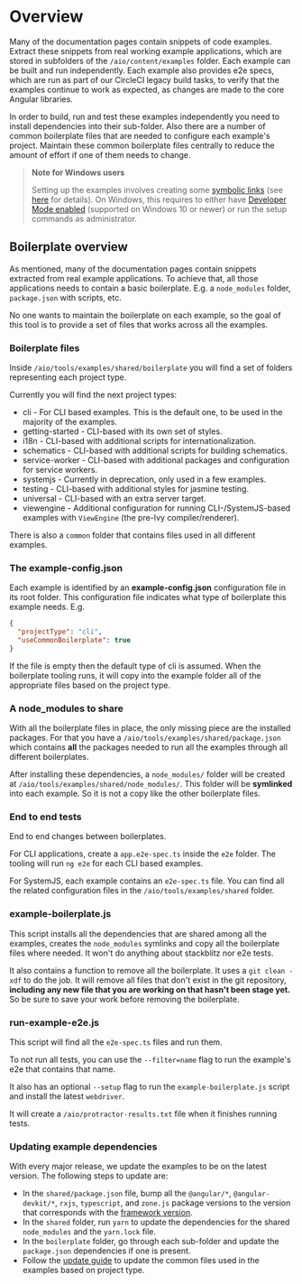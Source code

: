 # Overview

Many of the documentation pages contain snippets of code examples.
Extract these snippets from real working example applications, which are stored in subfolders of the `/aio/content/examples` folder.
Each example can be built and run independently.
Each example also provides e2e specs, which are run as part of our CircleCI legacy build tasks, to verify that the examples continue to work as expected, as changes are made to the core Angular libraries.

In order to build, run and test these examples independently you need to install dependencies into their sub-folder.
Also there are a number of common boilerplate files that are needed to configure each example's project. Maintain these common boilerplate files centrally to reduce the amount of effort if one of them needs to change.

> **Note for Windows users**
>
> Setting up the examples involves creating some [symbolic links](https://en.wikipedia.org/wiki/Symbolic_link) (see [here](#symlinked-node_modules) for details).
> On Windows, this requires to either have [Developer Mode enabled](https://blogs.windows.com/windowsdeveloper/2016/12/02/symlinks-windows-10) (supported on Windows 10 or newer) or run the setup commands as administrator.

## Boilerplate overview

As mentioned, many of the documentation pages contain snippets extracted from real example applications.
To achieve that, all those applications needs to contain a basic boilerplate.
E.g. a `node_modules` folder, `package.json` with scripts, etc.

No one wants to maintain the boilerplate on each example, so the goal of this tool is to provide a set of files that works across all the examples.

### Boilerplate files

Inside `/aio/tools/examples/shared/boilerplate` you will find a set of folders representing each project type.

Currently you will find the next project types:

* cli - For CLI based examples. This is the default one, to be used in the majority of the examples.
* getting-started - CLI-based with its own set of styles.
* i18n - CLI-based with additional scripts for internationalization.
* schematics - CLI-based with additional scripts for building schematics.
* service-worker - CLI-based with additional packages and configuration for service workers.
* systemjs - Currently in deprecation, only used in a few examples.
* testing - CLI-based with additional styles for jasmine testing.
* universal - CLI-based with an extra server target.
* viewengine - Additional configuration for running CLI-/SystemJS-based examples with `ViewEngine` (the pre-Ivy compiler/renderer).

There is also a `common` folder that contains files used in all different examples.

### The example-config.json

Each example is identified by an **example-config.json** configuration file in its root folder.
This configuration file indicates what type of boilerplate this example needs.
E.g.

```json
{
  "projectType": "cli",
  "useCommonBoilerplate": true
}
```

If the file is empty then the default type of cli is assumed.
When the boilerplate tooling runs, it will copy into the example folder all of the appropriate files based on the project type.

<a name="symlinked-node_modules"></a>
### A node_modules to share

With all the boilerplate files in place, the only missing piece are the installed packages.
For that you have a `/aio/tools/examples/shared/package.json` which contains **all** the packages needed to run all the examples through all different boilerplates.

After installing these dependencies, a `node_modules/` folder will be created at `/aio/tools/examples/shared/node_modules/`.
This folder will be **symlinked** into each example.
So it is not a copy like the other boilerplate files.

### End to end tests

End to end changes between boilerplates.

For CLI applications, create a `app.e2e-spec.ts` inside the `e2e` folder.
The tooling will run `ng e2e` for each CLI based examples.

For SystemJS, each example contains an `e2e-spec.ts` file.
You can find all the related configuration files in the `/aio/tools/examples/shared` folder.

### example-boilerplate.js

This script installs all the dependencies that are shared among all the examples, creates the `node_modules` symlinks and copy all the boilerplate files where needed.
It won't do anything about stackblitz nor e2e tests.

It also contains a function to remove all the boilerplate.
It uses a `git clean -xdf` to do the job.
It will remove all files that don't exist in the git repository, **including any new file that you are working on that hasn't been stage yet.**
So be sure to save your work before removing the boilerplate.

### run-example-e2e.js

This script will find all the `e2e-spec.ts` files and run them.

To not run all tests, you can use the `--filter=name` flag to run the example's e2e that contains that name.

It also has an optional `--setup` flag to run the `example-boilerplate.js` script and install the latest `webdriver`.

It will create a `/aio/protractor-results.txt` file when it finishes running tests.

### Updating example dependencies

With every major release, we update the examples to be on the latest version.
The following steps to update are:

* In the `shared/package.json` file, bump all the `@angular/*`, `@angular-devkit/*`, `rxjs`, `typescript`, and `zone.js` package versions to the version that corresponds with the [framework version](../../../package.json).
* In the `shared` folder, run `yarn` to update the dependencies for the shared `node_modules` and the `yarn.lock` file.
* In the `boilerplate` folder, go through each sub-folder and update the `package.json` dependencies if one is present.
* Follow the [update guide](./shared/boilerplate/UPDATING_CLI.md) to update the common files used in the examples based on project type.
